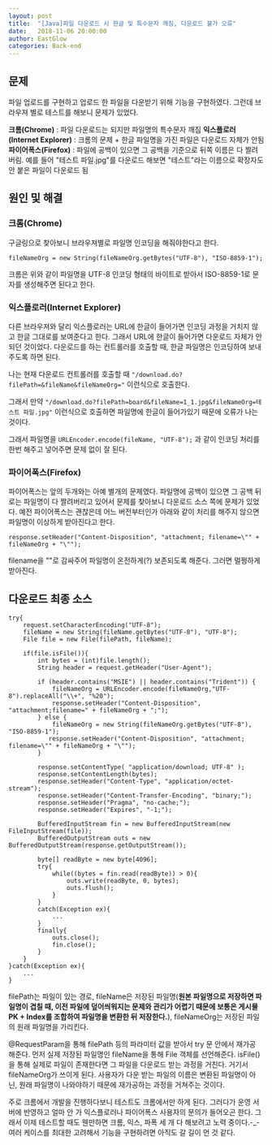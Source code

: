 ```yaml
---
layout: post
title:  "[Java]파일 다운로드 시 한글 및 특수문자 깨짐, 다운로드 불가 오류"
date:   2018-11-06 20:00:00
author: EastGlow
categories: Back-end
---
```

## 문제

파일 업로드를 구현하고 업로드 한 파일을 다운받기 위해 기능을 구현하였다. 그런데 브라우져 별로 테스트를 해보니 문제가 있었다.

**크롬(Chrome)** : 파일 다운로드는 되지만 파일명의 특수문자 깨짐
**익스플로러(Internet Explorer)** : 크롬의 문제 + 한글 파일명을 가진 파일은 다운로드 자체가 안됨
**파이어폭스(Firefox)** : 파일에 공백이 있으면 그 공백을 기준으로 뒤쪽 이름은 다 짤려버림. 예를 들어 "테스트 파일.jpg"를 다운로드 해보면 "테스트"라는 이름으로 확장자도 안 붙은 파일이 다운로드 됨

## 원인 및 해결

### 크롬(Chrome)

구글링으로 찾아보니 브라우져별로 파일명 인코딩을 해줘야한다고 한다.

`fileNameOrg = new String(fileNameOrg.getBytes("UTF-8"), "ISO-8859-1");`

크롬은 위와 같이 파일명을 UTF-8 인코딩 형태의 바이트로 받아서 ISO-8859-1로 문자를 생성해주면 된다고 한다.

### 익스플로러(Internet Explorer)

다른 브라우져와 달리 익스플로러는 URL에 한글이 들어가면 인코딩 과정을 거치지 않고 한글 그대로를 보여준다고 한다. 그래서 URL에 한글이 들어가면 다운로드 자체가 안 되던 것이었다. 다운로드를 하는 컨트롤러를 호출할 때, 한글 파일명은 인코딩하여 보내주도록 하면 된다.

나는 현재 다운로드 컨트롤러를 호출할 때 `"/download.do?filePath=&fileName&fileNameOrg="` 이런식으로 호출한다. 

그래서 만약 `"/download.do?filePath=board&fileName=1_1.jpg&fileNameOrg=테스트 파일.jpg"` 이런식으로 호출하면 파일명에 한글이 들어가있기 때문에 오류가 나는 것이다.

그래서 파일명을 `URLEncoder.encode(fileName, "UTF-8");` 과 같이 인코딩 처리를 한번 해주고 넣어주면 문제 없이 잘 된다.

### 파이어폭스(Firefox)

파이어폭스는 앞의 두개와는 아예 별개의 문제였다. 파일명에 공백이 있으면 그 공백 뒤로는 파일명이 다 짤려버리고 있어서 문제를 찾아보니 다운로드 소스 쪽에 문제가 있었다. 예전 파이어폭스는 괜찮은데 어느 버전부터인가 아래와 같이 처리를 해주지 않으면 파일명이 이상하게 받아진다고 한다.

`response.setHeader("Content-Disposition", "attachment; filename=\"" + fileNameOrg + "\"");`

filename을 ""로 감싸주어 파일명이 온전하게(?) 보존되도록 해준다. 그러면 멀쩡하게 받아진다.


## 다운로드 최종 소스

```
try{                                        
    request.setCharacterEncoding("UTF-8");
    fileName = new String(fileName.getBytes("UTF-8"), "UTF-8");
    File file = new File(filePath, fileName);
                
    if(file.isFile()){
        int bytes = (int)file.length();
        String header = request.getHeader("User-Agent");

        if (header.contains("MSIE") || header.contains("Trident")) {
            fileNameOrg = URLEncoder.encode(fileNameOrg,"UTF-8").replaceAll("\\+", "%20");
            response.setHeader("Content-Disposition", "attachment;filename=" + fileNameOrg + ";");
        } else {
            fileNameOrg = new String(fileNameOrg.getBytes("UTF-8"), "ISO-8859-1");
           response.setHeader("Content-Disposition", "attachment; filename=\"" + fileNameOrg + "\"");
        }
         
        response.setContentType( "application/download; UTF-8" );
        response.setContentLength(bytes);
        response.setHeader("Content-Type", "application/octet-stream");                
        response.setHeader("Content-Transfer-Encoding", "binary;");
        response.setHeader("Pragma", "no-cache;");
        response.setHeader("Expires", "-1;");
        
        BufferedInputStream fin = new BufferedInputStream(new FileInputStream(file));
        BufferedOutputStream outs = new BufferedOutputStream(response.getOutputStream());
        
        byte[] readByte = new byte[4096];
        try{
            while((bytes = fin.read(readByte)) > 0){
                outs.write(readByte, 0, bytes);
                outs.flush();
            }
        }
        catch(Exception ex){
            ...
        }
        finally{
            outs.close();
            fin.close();
        }
    }
}catch(Exception ex){
    ...
}
```
filePath는 파일이 있는 경로, fileName은 저장된 파일명(**원본 파일명으로 저장하면 파일명이 겹칠 때, 이전 파일에 덮어씌워지는 문제와 관리가 어렵기 때문에 보통은 게시물 PK + Index를 조합하여 파일명을 변환한 뒤 저장한다.**), fileNameOrg는 저장된 파일의 원래 파일명을 가리킨다.

@RequestParam을 통해 filePath 등의 파라미터 값을 받아서 try 문 안에서 재가공 해준다. 먼저 실제 저장된 파일명인 fileName을 통해 File 객체를 선언해준다. isFile()을 통해 실제로 파일이 존재한다면 그 파일을 다운로드 받는 과정을 거친다. 거기서 fileNameOrg가 쓰이게 된다. 사용자가 다운 받는 파일의 이름은 변환된 파일명이 아닌, 원래 파일명이 나와야하기 때문에 재가공하는 과정을 거쳐주는 것이다.

주로 크롬에서 개발을 진행하다보니 테스트도 크롬에서만 하게 된다. 그러다가 운영 서버에 반영하고 얼마 안 가 익스플로러나 파이어폭스 사용자의 문의가 들어오곤 한다. 그래서 이제 테스트할 때도 웬만하면 크롬, 익스, 파폭 세 개 다 해보려고 노력 중이다.-_- 여러 케이스를 최대한 고려해서 기능을 구현하려면 아직도 갈 길이 먼 것 같다.
